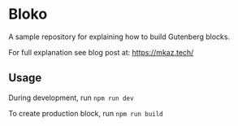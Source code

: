 
# Bloko

A sample repository for explaining how to build Gutenberg blocks.

For full explanation see blog post at: https://mkaz.tech/

## Usage

During development, run `npm run dev`

To create production block, run `npm run build`

